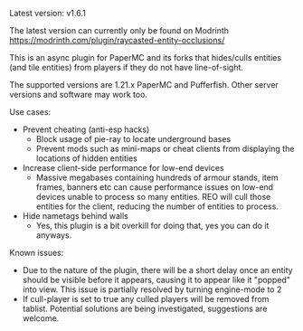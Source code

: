 Latest version: v1.6.1

The latest version can currently only be found on Modrinth https://modrinth.com/plugin/raycasted-entity-occlusions/

This is an async plugin for PaperMC and its forks that hides/culls entities (and tile entities) from players if they do not have line-of-sight.

The supported versions are 1.21.x PaperMC and Pufferfish. Other server versions and software may work too.

Use cases:

- Prevent cheating (anti-esp hacks)
  - Block usage of pie-ray to locate underground bases
  - Prevent mods such as mini-maps or cheat clients from displaying the locations of hidden entities
- Increase client-side performance for low-end devices
  - Massive megabases containing hundreds of armour stands, item frames, banners etc can cause performance issues on low-end devices unable to process so many entities. REO will cull those entities for the client, reducing the number of entities to process.
- Hide nametags behind walls
  - Yes, this plugin is a bit overkill for doing that, yes you can do it anyways.

Known issues:
- Due to the nature of the plugin, there will be a short delay once an entity should be visible before it appears, causing it to appear like it "popped" into view. This issue is partially resolved by turning engine-mode to 2
- If cull-player is set to true any culled players will be removed from tablist. Potential solutions are being investigated, suggestions are welcome.
